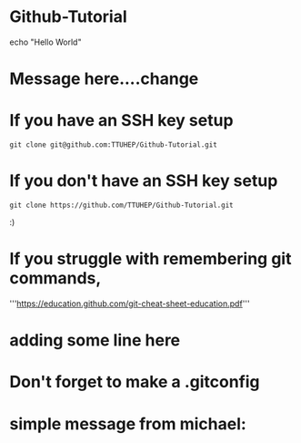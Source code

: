 # Github-Tutorial

echo "Hello World"
# Message here....change


# If you have an SSH key setup
```git clone git@github.com:TTUHEP/Github-Tutorial.git```

# If you don't have an SSH key setup
```git clone https://github.com/TTUHEP/Github-Tutorial.git```

:)

# If you struggle with remembering git commands,
'''https://education.github.com/git-cheat-sheet-education.pdf'''

# adding some line here

# Don't forget to make a .gitconfig

# simple message from michael:

